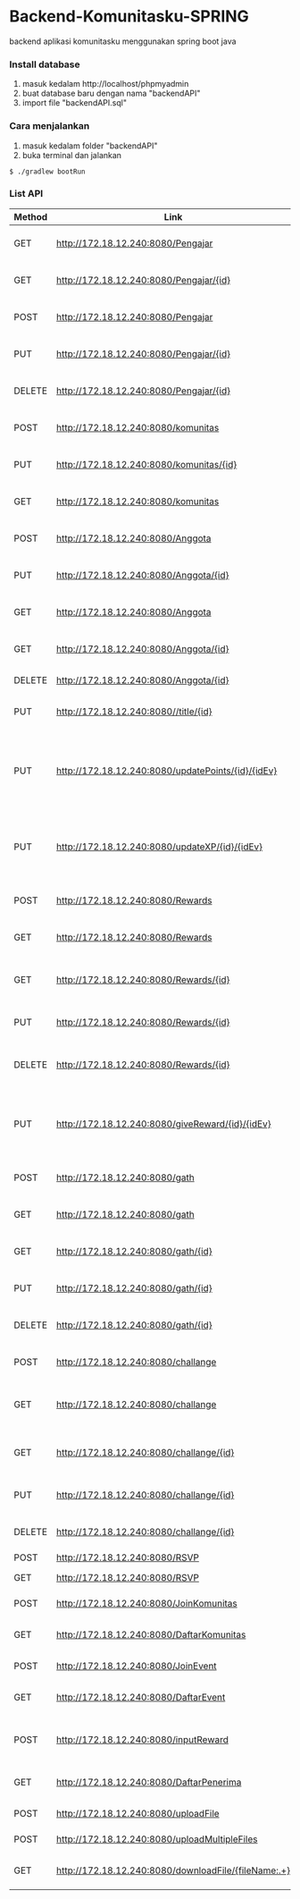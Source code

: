 # Backend-Komunitasku-SPRING
backend aplikasi komunitasku menggunakan spring boot java

### Install database 
1. masuk kedalam http://localhost/phpmyadmin
2. buat database baru dengan nama "backendAPI"
3. import file "backendAPI.sql"

### Cara menjalankan
1. masuk kedalam folder "backendAPI"
2. buka terminal dan jalankan
```
$ ./gradlew bootRun
```

### List API
| Method | Link                                                 | Description                                         |
|--------|------------------------------------------------------|-----------------------------------------------------|
| GET    | http://172.18.12.240:8080/Pengajar                   | Ambil data semua pengajar                           |
| GET    | http://172.18.12.240:8080/Pengajar/{id}              | Ambil data pengajar sesuai id                       |
| POST   | http://172.18.12.240:8080/Pengajar                   | Buat pengajar baru                                  |
| PUT    | http://172.18.12.240:8080/Pengajar/{id}              | Update pengajar sesuai id                           |
| DELETE | http://172.18.12.240:8080/Pengajar/{id}              | Hapus pengajar sesuai id                            |
|  POST  | http://172.18.12.240:8080/komunitas                  | Buat komunitas baru                                 |
| PUT    | http://172.18.12.240:8080/komunitas/{id}             | Update komunitas sesuai id                          |
| GET    | http://172.18.12.240:8080/komunitas                  | Ambil semua data komunitas                          |
| POST   | http://172.18.12.240:8080/Anggota                    | Buat user anggota baru                              |
| PUT    | http://172.18.12.240:8080/Anggota/{id}               | Update anggota sesuai id                            |
| GET    | http://172.18.12.240:8080/Anggota                    | Ambil semua data anggota                            |
| GET    | http://172.18.12.240:8080/Anggota/{id}               | Ambil data anggota sesuai id                        |
| DELETE | http://172.18.12.240:8080/Anggota/{id}               | Hapus anggota                                       |
| PUT    | http://172.18.12.240:8080//title/{id}                | update titile anggota sesuai id                     |
| PUT    | http://172.18.12.240:8080/updatePoints/{id}/{idEv}   | update point anggota sesuai id anggota dan id event |
| PUT    | http://172.18.12.240:8080/updateXP/{id}/{idEv}       | update xp anggota sesuai id anggota dan id event    |
| POST   | http://172.18.12.240:8080/Rewards                    | Buat rewards baru                                   |
| GET    | http://172.18.12.240:8080/Rewards                    | Ambil data semua reward                             |
| GET    | http://172.18.12.240:8080/Rewards/{id}               | Ambil data reward sesuai id reward                  |
| PUT    | http://172.18.12.240:8080/Rewards/{id}               | Ubah data reward sesuai id                          |
| DELETE | http://172.18.12.240:8080/Rewards/{id}               | Hapus reward sesuai id reward                       |
| PUT    | http://172.18.12.240:8080/giveReward/{id}/{idEv}     | mengurangi point anggota sesuai dengan id reward    |
| POST   | http://172.18.12.240:8080/gath                       | buat event gathering baru                           |
| GET    | http://172.18.12.240:8080/gath                       | ambil semua data gathering                          |
| GET    | http://172.18.12.240:8080/gath/{id}                  | ambil data gathering sesuai id                      |
| PUT    | http://172.18.12.240:8080/gath/{id}                  | update data gathering sesuai id                     |
| DELETE | http://172.18.12.240:8080/gath/{id}                  | hapus data gathering sesuai id                      |
| POST   | http://172.18.12.240:8080/challange                  | Buat event challange baru                           |
| GET    | http://172.18.12.240:8080/challange                  | Ambil data seluruh event challange                  |
| GET    | http://172.18.12.240:8080/challange/{id}             | ambil data challenge sesuai id challange            |
| PUT    | http://172.18.12.240:8080/challange/{id}             | update data challange sesuai id                     |
| DELETE | http://172.18.12.240:8080/challange/{id}             | hapus challange sesuai id                           |
| POST   | http://172.18.12.240:8080/RSVP                       | RSVP event                                          |
| GET    | http://172.18.12.240:8080/RSVP                       | Get data RSVP event                                 |
| POST   | http://172.18.12.240:8080/JoinKomunitas              | Gabung ke komunitas                                 |
| GET    | http://172.18.12.240:8080/DaftarKomunitas            | Ambil data daftar komunitas                         |
| POST   | http://172.18.12.240:8080/JoinEvent                  | Gabung ke event                                     |
| GET    | http://172.18.12.240:8080/DaftarEvent                | Ambil data seluruh daftar event                     |
| POST   | http://172.18.12.240:8080/inputReward                | Memasukan data penerima dan reward                  |
| GET    | http://172.18.12.240:8080/DaftarPenerima             | Ambil data penerima reward                          |
| POST   | http://172.18.12.240:8080/uploadFile                 | Memasukan satu file                                 |
| POST   | http://172.18.12.240:8080/uploadMultipleFiles        | Memasukan banyak file                               |
| GET    | http://172.18.12.240:8080/downloadFile/{fileName:.+} | Ambil file sesuai nama file                         |
